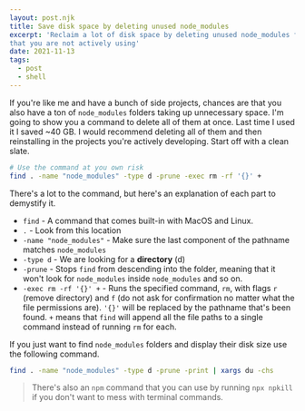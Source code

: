 ```yaml
---
layout: post.njk
title: Save disk space by deleting unused node_modules
excerpt: 'Reclaim a lot of disk space by deleting unused node_modules from projects
that you are not actively using'
date: 2021-11-13
tags:
  - post
  - shell
---
```


If you're like me and have a bunch of side projects, chances are that you also have a ton of `node_modules` folders taking up unnecessary space. I'm going to show you a command to delete all of them at once. Last time I used it I saved ~40 GB. I would recommend deleting all of them and then reinstalling in the projects you're actively developing. Start off with a clean slate.

```bash
# Use the command at you own risk
find . -name "node_modules" -type d -prune -exec rm -rf '{}' +
```

There's a lot to the command, but here's an explanation of each part to
demystify it.

- `find` - A command that comes built-in with MacOS and Linux.
- `.` - Look from this location
- `-name "node_modules"` - Make sure the last component of the pathname matches `node_modules`
- `-type d` - We are looking for a **directory** (d)
- `-prune` - Stops `find` from descending into the folder, meaning that it won't
  look for `node_modules` inside `node_modules` and so on.
- `-exec rm -rf '{}' +` - Runs the specified command, `rm`, with flags `r` (remove directory) and `f` (do not ask for confirmation no matter what the file permissions are). `'{}'` will be replaced by the pathname that's been found. `+` means that `find` will append all the file paths to a single command instead of running `rm` for each.

If you just want to find `node_modules` folders and display their disk size use
the following command.

```bash
find . -name "node_modules" -type d -prune -print | xargs du -chs
```

> There's also an `npm` command that you can use by running `npx npkill` if you
> don't want to mess with terminal commands.
